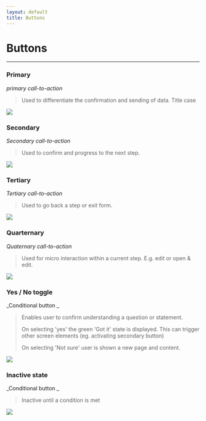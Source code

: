 ```yaml
---
layout: default
title: Buttons
---
```

# Buttons
* * *
> 

### Primary
_primary call-to-action_
>Used to differentiate the confirmation and sending of data.
Title case

![](https://city-of-melbourne.github.io/design-system/style/img/button-primary.png)


### Secondary 
_Secondary call-to-action_
>Used to confirm and progress to the next step.


![](https://city-of-melbourne.github.io/design-system/style/img/button-secondary.png)

### Tertiary 
_Tertiary call-to-action_
>Used to go back a step or exit form.


![](https://city-of-melbourne.github.io/design-system/style/img/button-tertiary.png)

### Quarternary 
_Quaternary call-to-action_
>Used for micro interaction within a current step. E.g. edit or open & edit.


![](https://city-of-melbourne.github.io/design-system/style/img/button-quarternary.png)


### Yes / No toggle 
_Conditional button _
>Enables user to confirm understanding a question or statement. 
>
>On selecting 'yes' the green 'Got it' state is displayed. This can trigger other screen elements (eg. activating secondary button)
>
>On selecting 'Not sure' user is shown a new page and content.

![](https://city-of-melbourne.github.io/design-system/style/img/toggle.png)

### Inactive state 
_Conditional button _
>Inactive until a condition is met

![](https://city-of-melbourne.github.io/design-system/style/img/button-secondary-inactive.png)

